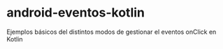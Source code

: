 # android-eventos-kotlin
Ejemplos básicos del distintos modos de gestionar el eventos onClick en Kotlin
